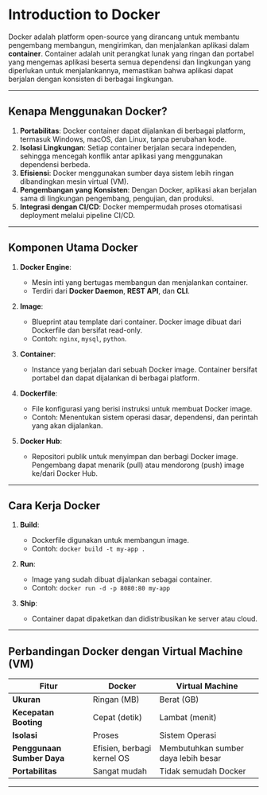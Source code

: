 # Introduction to Docker

Docker adalah platform open-source yang dirancang untuk membantu pengembang membangun, mengirimkan, dan menjalankan aplikasi dalam **container**. Container adalah unit perangkat lunak yang ringan dan portabel yang mengemas aplikasi beserta semua dependensi dan lingkungan yang diperlukan untuk menjalankannya, memastikan bahwa aplikasi dapat berjalan dengan konsisten di berbagai lingkungan.

---

## Kenapa Menggunakan Docker?

1. **Portabilitas**: Docker container dapat dijalankan di berbagai platform, termasuk Windows, macOS, dan Linux, tanpa perubahan kode.
2. **Isolasi Lingkungan**: Setiap container berjalan secara independen, sehingga mencegah konflik antar aplikasi yang menggunakan dependensi berbeda.
3. **Efisiensi**: Docker menggunakan sumber daya sistem lebih ringan dibandingkan mesin virtual (VM).
4. **Pengembangan yang Konsisten**: Dengan Docker, aplikasi akan berjalan sama di lingkungan pengembang, pengujian, dan produksi.
5. **Integrasi dengan CI/CD**: Docker mempermudah proses otomatisasi deployment melalui pipeline CI/CD.

---

## Komponen Utama Docker

1. **Docker Engine**:

   - Mesin inti yang bertugas membangun dan menjalankan container.
   - Terdiri dari **Docker Daemon**, **REST API**, dan **CLI**.

2. **Image**:

   - Blueprint atau template dari container. Docker image dibuat dari Dockerfile dan bersifat read-only.
   - Contoh: `nginx`, `mysql`, `python`.

3. **Container**:

   - Instance yang berjalan dari sebuah Docker image. Container bersifat portabel dan dapat dijalankan di berbagai platform.

4. **Dockerfile**:

   - File konfigurasi yang berisi instruksi untuk membuat Docker image.
   - Contoh: Menentukan sistem operasi dasar, dependensi, dan perintah yang akan dijalankan.

5. **Docker Hub**:
   - Repositori publik untuk menyimpan dan berbagi Docker image. Pengembang dapat menarik (pull) atau mendorong (push) image ke/dari Docker Hub.

---

## Cara Kerja Docker

1. **Build**:

   - Dockerfile digunakan untuk membangun image.
   - Contoh: `docker build -t my-app .`

2. **Run**:

   - Image yang sudah dibuat dijalankan sebagai container.
   - Contoh: `docker run -d -p 8080:80 my-app`

3. **Ship**:
   - Container dapat dipaketkan dan didistribusikan ke server atau cloud.

---

## Perbandingan Docker dengan Virtual Machine (VM)

| **Fitur**                  | **Docker**                 | **Virtual Machine**                 |
| -------------------------- | -------------------------- | ----------------------------------- |
| **Ukuran**                 | Ringan (MB)                | Berat (GB)                          |
| **Kecepatan Booting**      | Cepat (detik)              | Lambat (menit)                      |
| **Isolasi**                | Proses                     | Sistem Operasi                      |
| **Penggunaan Sumber Daya** | Efisien, berbagi kernel OS | Membutuhkan sumber daya lebih besar |
| **Portabilitas**           | Sangat mudah               | Tidak semudah Docker                |

---
